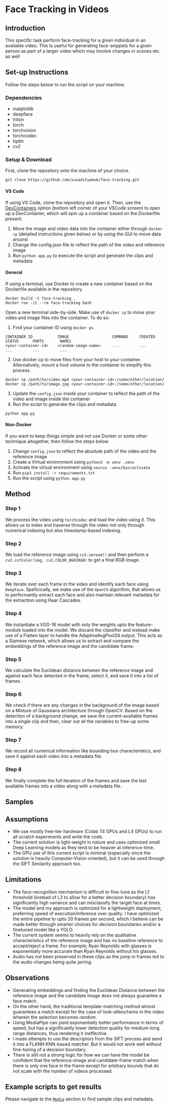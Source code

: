 # Face Tracking in Videos

## Introduction
This specific task perform face-tracking for a given individual in an available video. This is useful for generating face-snippets for a given person as part of a larger video which may involve changes in scenes etc. as well

## Set-up Instructions

Follow the steps below to run the script on your machine.

### Dependencies
- matplotlib
- deepface
- triton
- torch
- torchvision
- torchcodec
- tqdm
- cv2

### Setup & Download
First, clone the repository onto the machine of your choice.
```
git clone https://github.com/suvadityamuk/face-tracking.git
```

#### VS Code
If using VS Code, clone the repository and open it. Then, use the [DevContainers](https://code.visualstudio.com/docs/devcontainers/containers) option (bottom left corner of your VSCode screen) to open up a DevContainer, which will spin up a container based on the Dockerfile present.

1. Move the image and video data into the container either through `docker cp` (detailed instructions given below) or by using the GUI to move data around
2. Change the config.json file to reflect the path of the video and reference image
3. Run `python app.py` to execute the script and generate the clips and metadata

#### General
If using a terminal, use Docker to create a new container based on the Dockerfile available in the repository.

```
docker build -t face-tracking .
docker run -it --rm face-tracking bash
```
Open a new terminal side-by-side. Make use of `docker cp` to move your video and image files into the container. To do so:

1. Find your container ID using `docker ps`
```
CONTAINER ID           IMAGE                   COMMAND     CREATED     STATUS      PORTS       NAMES
<your-container-id>    <random-image-name>     ...         ...         ...         ...         ...
```
2. Use docker cp to move files from your host to your container. Alternatively, mount a host volume to the container to simplify this process.
```
docker cp /path/to/video.mp4 <your-container-id>:/some/other/location/
docker cp /path/to/image.jpg <your-container-id>:/some/other/location/
```
3. Update the `config.json` inside your container to reflect the path of the video and image inside the container
4. Run the script to generate the clips and metadata.
```
python app.py
```

#### Non-Docker
If you want to keep things simple and not use Docker or some other technique altogether, then follow the steps below

1. Change `config.json` to reflect the absolute path of the video and the reference image
2. Create a Virtual environment using `python3 -m venv .venv`
3. Activate the virtual environment using `source .venv/bin/activate`
3. Run `pip3 install -r requirements.txt`
4. Run the script using `python app.py`

## Method

### Step 1
We process the video using `torchcodec` and load the video using it. This allows us to index and traverse through the video not only through numerical indexing but also timestamp-based indexing.

### Step 2
We load the reference image using `cv2.imread()` and then perform a `cv2.cvtColor(img, cv2.COLOR_BGR2RGB)` to get a final RGB image.

### Step 3
We iterate over each frame in the video and identify each face using `DeepFace`. Speficically, we make use of the `OpenCV` algorithm, that allows us to performantly extract each face and also maintain relevant metadata for the extraction using Haar Cascades.

### Step 4
We instantiate a VGG-16 model with only the weights upto the feature-module loaded into the model. We discard the classifier and instead make use of a Flatten layer to handle the AdaptiveAvgPool2d output. This acts as a Siamese network, which allows us to extract and compare the embeddings of the reference image and the candidate frame.

### Step 5
We calculate the Euclidean distance between the reference image and against each face detected in the frame, select it, and save it into a list of frames.

### Step 6
We check if there are any changes in the background of the image based on a Mixture of Gaussians architecture through OpenCV. Based on the detection of a background change, we save the current-available frames into a single clip and then, clear out all the variables to free-up some memory.

### Step 7
We record all numerical information like bounding box characteristics, and save it against each video into a metadata file.

### Step 8
We finally complete the full iteration of the frames and save the last available frames into a video along with a metadata file.

## Samples

## Assumptions
- We use mostly free-tier hardware (Colab T4 GPUs and L4 GPUs) to run all scratch experiments and write the code.
- The current solution is light-weight in nature and uses optimized small Deep Learning models as they tend to be heavier at inference-time.
- The GPU use of this current script is minimal (especially since the solution is heavily Computer-Vision oriented), but it can be used through the SIFT Similarity approach too.

## Limitations
- The face-recognition mechanism is difficult to fine-tune as the L1 threshold (instead of L2 to allow for a better decision boundary) has significantly high variance and can misclassify the target face at times.
- The model and my approach is optimized for a lightweight deployment, preferring speed of execution/inference over quality. I have optimized the entire pipeline to upto 20 frames per second, which I believe can be made better through smarter choices for decision boundaries and/or a finetuned model like a YOLO.
- The current system seems to heavily rely on the qualitative characteristics of the reference image and has no baseline reference to accept/reject a frame. For example, Ryan Reynolds with glasses is exponentially more accurate than Ryan Reynolds without his glasses.
- Audio has not been preserved in these clips as the jump in frames led to the audio changes being quite jarring.

## Observations
- Generating embeddings and finding the Euclidean Distance between the reference image and the candidate image does not always guarantee a face match.
- On the other hand, the traditional template-matching method almost guarantees a match except for the case of look-alikes/twins in the video wherein the selection becomes random.
- Using MediaPipe can yield exponentially better performance in terms of speed, but has a significantly lower detection quality for medium-long range distances, thus rendering it ineffective.
- I made attempts to use the descriptors from the SIFT process and send it into a FLANN KNN-based matcher. But it would not work well without fine-tuning of a decision boundary.
- There is still not a strong logic for how we can have the model be confident that the reference-image and candidate-frame match when there is only one face in the frame except for arbitrary bounds that do not scale with the number of videos processed.

## Example scripts to get results

Please navigate to the [`Media`](./media) section to find sample clips and metadata.